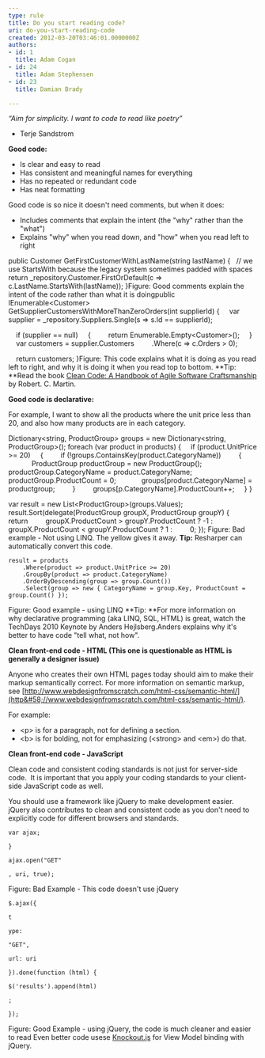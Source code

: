```yaml
---
type: rule
title: Do you start reading code?
uri: do-you-start-reading-code
created: 2012-03-20T03:46:01.0000000Z
authors:
- id: 1
  title: Adam Cogan
- id: 24
  title: Adam Stephensen
- id: 23
  title: Damian Brady

---
```


 
*“Aim for simplicity. I want to code to read like poetry”*
 - Terje Sandstrom
 
**Good code:**

- Is clear and easy to read
- Has consistent and meaningful names for everything
- Has no repeated or redundant code
- Has neat formatting


Good code is so nice it doesn't need comments, but when it does:

- Includes comments that explain the intent (the "why" rather than the "what")
- Explains "why" when you read down, and "how" when you read left to right

public Customer GetFirstCustomerWithLastName(string lastName)
{
  // we use StartsWith because the legacy system sometimes padded with spaces
  return \_repository.Customer.FirstOrDefault(c =&gt; c.LastName.StartsWith(lastName));
}Figure: Good comments explain the intent of the code rather than what it is doingpublic IEnumerable&lt;Customer&gt; GetSupplierCustomersWithMoreThanZeroOrders(int supplierId)
{
    var supplier = \_repository.Suppliers.Single(s =&gt; s.Id == supplierId);

    if (supplier == null)
    {
        return Enumerable.Empty&lt;Customer&gt;();
    }
    var customers = supplier.Customers
        .Where(c =&gt; c.Orders &gt; 0);

    return customers;
}Figure: This code explains what it is doing as you read left to right, and why it is doing it when you read top to bottom.
**Tip: **Read the book [Clean Code: A Handbook of Agile Software Craftsmanship](http&#58;//www.google.com.hk/url?sa=t&amp;rct=j&amp;q=clean+code+download&amp;source=web&amp;cd=2&amp;ved=0CDgQFjAB&amp;url=http&#58;//www.e-reading.org.ua/bookreader.php/134601/Clean_Code_-_A_Handbook_of_Agile_Software_Craftsmanship.html&amp;ei=2jRoT8yfM_LSiAKK9piWBw&amp;usg=AFQjCNEGQx__eAf7t0yM_dYGtaaxJ6TqJA) by Robert. C. Martin.

**Good code is declarative:**

For example, I want to show all the products where the unit price less than 20, and also how many products are in each category.

Dictionary&lt;string, ProductGroup&gt; groups = new Dictionary&lt;string, ProductGroup&gt;();
foreach (var product in products)
{
    if (product.UnitPrice &gt;= 20)
    {
        if (!groups.ContainsKey(product.CategoryName))
        {
            ProductGroup productGroup = new ProductGroup();
            productGroup.CategoryName = product.CategoryName;
            productGroup.ProductCount = 0;
            groups[product.CategoryName] = productgroup;
        }
        groups[p.CategoryName].ProductCount++;
    }
}

var result = new List&lt;ProductGroup&gt;(groups.Values);
result.Sort(delegate(ProductGroup groupX, ProductGroup groupY)
{
    return
        groupX.ProductCount &gt; groupY.ProductCount ? -1 :
        groupX.ProductCount &lt; groupY.ProductCount ? 1 :
        0;
});
Figure: Bad example - Not using LINQ. The yellow gives it away.
**Tip:** Resharper can automatically convert this code.


```
result = products
    .Where(product => product.UnitPrice >= 20)
    .GroupBy(product => product.CategoryName)
    .OrderByDescending(group => group.Count())
    .Select(group => new { CategoryName = group.Key, ProductCount = group.Count() });
```

Figure: Good example - using LINQ
**Tip: **For more information on why declarative programming (aka LINQ, SQL, HTML) is great, watch the TechDays 2010 Keynote by Anders Hejlsberg.Anders explains why it's better to have code "tell what, not how".

**Clean front-end code - HTML (This one is questionable as HTML is generally a designer issue)**

Anyone who creates their own HTML pages today should aim to make their markup semantically correct. For more information on semantic markup, see [http://www.webdesignfromscratch.com/html-css/semantic-html/](http&#58;//www.webdesignfromscratch.com/html-css/semantic-html/).

For example:

- &lt;p&gt; is for a paragraph, not for defining a section.
- &lt;b&gt; is for bolding, not for emphasizing (&lt;strong&gt; and &lt;em&gt;) do that.


**Clean front-end code - JavaScript**

Clean code and consistent coding standards is not just for server-side code.  It is important that you apply your coding standards to your client-side JavaScript code as well.

You should use a framework like jQuery to make development easier.  jQuery also contributes to clean and consistent code as you don't need to explicitly code for different browsers and standards.



```
var ajax;
```



```
}
```



```
ajax.open("GET"
```



```
, uri, true);
```


Figure: Bad Example - This code doesn't use jQuery


```
$.ajax({
```



```
t
```



```
ype:
```



```
"GET",
```



```
url: uri
```



```
}).done(function (html) {
```



```
$('results').append(html)
```



```
;
```



```
});
```


Figure: Good Example - using jQuery​, the code is much cleaner and easier to read
Even better code usese [Knockout.js](http&#58;//knockoutjs.com/) for View Model binding with jQuery.

